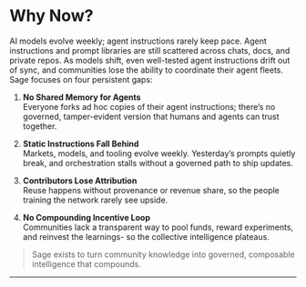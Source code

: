 # Why Now?

AI models evolve weekly; agent instructions rarely keep pace. Agent instructions and prompt libraries are still scattered across chats, docs, and private repos. As models shift, even well-tested agent instructions drift out of sync, and communities lose the ability to coordinate their agent fleets. Sage focuses on four persistent gaps:

1.  **No Shared Memory for Agents**  
    Everyone forks ad hoc copies of their agent instructions; there’s no governed, tamper-evident version that humans and agents can trust together.

2.  **Static Instructions Fall Behind**  
    Markets, models, and tooling evolve weekly. Yesterday’s prompts quietly break, and orchestration stalls without a governed path to ship updates.

3.  **Contributors Lose Attribution**  
    Reuse happens without provenance or revenue share, so the people training the network rarely see upside.

4.  **No Compounding Incentive Loop**  
    Communities lack a transparent way to pool funds, reward experiments, and reinvest the learnings- so the collective intelligence plateaus.

> Sage exists to turn community knowledge into governed, composable intelligence that compounds.

---
